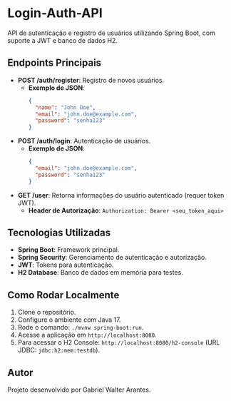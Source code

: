 # Login-Auth-API

API de autenticação e registro de usuários utilizando Spring Boot, com suporte a JWT e banco de dados H2.

## Endpoints Principais
- **POST /auth/register**: Registro de novos usuários.
  - **Exemplo de JSON**:
    ```json
    {
      "name": "John Doe",
      "email": "john.doe@example.com",
      "password": "senha123"
    }
    ```
- **POST /auth/login**: Autenticação de usuários.
  - **Exemplo de JSON**:
    ```json
    {
      "email": "john.doe@example.com",
      "password": "senha123"
    }
    ```
- **GET /user**: Retorna informações do usuário autenticado (requer token JWT).
  - **Header de Autorização**: `Authorization: Bearer <seu_token_aqui>`

## Tecnologias Utilizadas
- **Spring Boot**: Framework principal.
- **Spring Security**: Gerenciamento de autenticação e autorização.
- **JWT**: Tokens para autenticação.
- **H2 Database**: Banco de dados em memória para testes.

## Como Rodar Localmente
1. Clone o repositório.
2. Configure o ambiente com Java 17.
3. Rode o comando: `./mvnw spring-boot:run`.
4. Acesse a aplicação em `http://localhost:8080`.
5. Para acessar o H2 Console: `http://localhost:8080/h2-console` (URL JDBC: `jdbc:h2:mem:testdb`).

## Autor
Projeto desenvolvido por Gabriel Walter Arantes.



